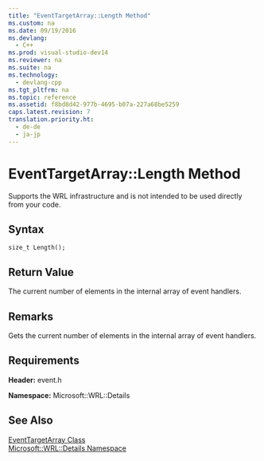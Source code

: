 ```yaml
---
title: "EventTargetArray::Length Method"
ms.custom: na
ms.date: 09/19/2016
ms.devlang: 
  - C++
ms.prod: visual-studio-dev14
ms.reviewer: na
ms.suite: na
ms.technology: 
  - devlang-cpp
ms.tgt_pltfrm: na
ms.topic: reference
ms.assetid: f8bd8d42-977b-4695-b07a-227a68be5259
caps.latest.revision: 7
translation.priority.ht: 
  - de-de
  - ja-jp
---
```

# EventTargetArray::Length Method
Supports the WRL infrastructure and is not intended to be used directly from your code.  
  
## Syntax  
  
```  
size_t Length();  
```  
  
## Return Value  
 The current number of elements in the internal array of event handlers.  
  
## Remarks  
 Gets the current number of elements in the internal array of event handlers.  
  
## Requirements  
 **Header:** event.h  
  
 **Namespace:** Microsoft::WRL::Details  
  
## See Also  
 [EventTargetArray Class](../vs140/EventTargetArray-Class.md)   
 [Microsoft::WRL::Details Namespace](../vs140/Microsoft--WRL--Details-Namespace.md)